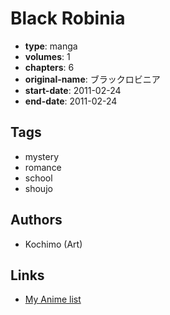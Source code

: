 # Black Robinia

-   **type**: manga
-   **volumes**: 1
-   **chapters**: 6
-   **original-name**: ブラックロビニア
-   **start-date**: 2011-02-24
-   **end-date**: 2011-02-24

## Tags

-   mystery
-   romance
-   school
-   shoujo

## Authors

-   Kochimo (Art)

## Links

-   [My Anime list](https://myanimelist.net/manga/28071/Black_Robinia)
